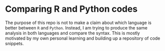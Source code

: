# Comparing R and Python codes

The purpose of this repo is not to make a claim about which language is better between `R` and `Python`. Instead, I am trying to produce the same analysis in both languages and compare the syntax. This is mostly motivated by my own personal learning and building up a repository of code snippets. 